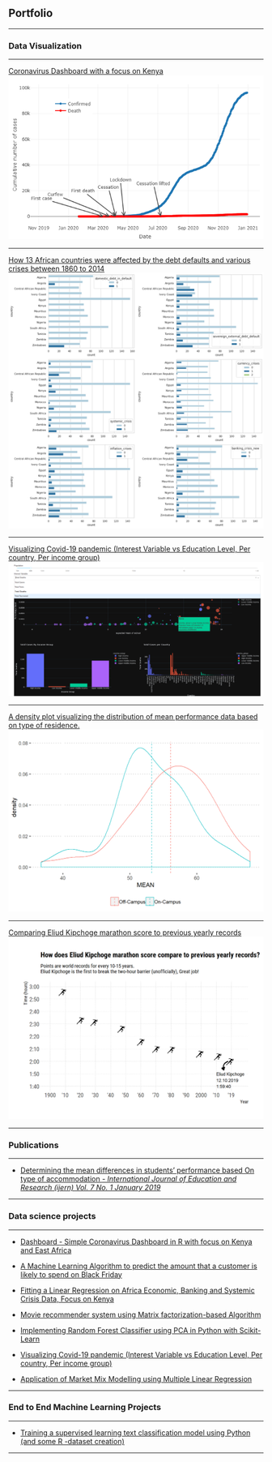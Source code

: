 ## Portfolio

---

### Data Visualization

---
[Coronavirus Dashboard with a focus on Kenya](https://rpubs.com/Gichere/709231)
<img src="images/newplot.png?raw=true"/>

---
[How 13 African countries were affected by the debt defaults and various crises between 1860 to 2014]()
<img src="images/cs.png?raw=true"/>

---
[Visualizing Covid-19 pandemic (Interest Variable vs Education Level, Per country, Per income group)]()
<img src="images/ash.png?raw=true"/>

---
[A density plot visualizing the distribution of mean performance data based on type of residence.]()
<img src="images/pr.png?raw=true"/>

---
[Comparing Eliud Kipchoge marathon score to previous yearly records](https://github.com/Gichere/visiualizing-kipchoge-new-record/)
<img src="images/kip.png?raw=true"/>

---

### Publications
---
- [Determining the mean differences in students’ performance based
On type of accommodation *- International Journal of Education and Research (ijern) Vol. 7 No. 1 January 2019*](http://www.ijern.com/journal/2019/January-2019/02.pdf/)

---
### Data science projects

---
- [Dashboard - Simple Coronavirus Dashboard in R with focus on Kenya and East Africa](https://rpubs.com/Gichere/709231)


- [A Machine Learning Algorithm to predict the amount that a customer is likely to spend on Black Friday](https://github.com/Gichere/machine-learning-linear-regression/blob/main/linear_regression_ML.ipynb/)


- [Fitting a Linear Regression on Africa Economic, Banking and Systemic Crisis Data, Focus on Kenya](https://github.com/Gichere/time_series_regression_model/blob/main/linear_regression_project.ipynb/)


- [Movie recommender system using Matrix factorization-based Algorithm](https://github.com/Gichere/movie-recommendation-system-using-matrix-factorization/blob/main/movie_recommender_system.ipynb/)


- [Implementing Random Forest Classifier using PCA in Python with Scikit-Learn](https://github.com/Gichere/random-forest-with-PCA/blob/main/PCA_with_Scikit_learn.ipynb/)

- [Visualizing Covid-19 pandemic (Interest Variable vs Education Level, Per country, Per income group)](https://github.com/Gichere/visualizing-covid19-worldwide/blob/main/visualizing_Covid_19_using_python.ipynb/)

- [Application of Market Mix Modelling using Multiple Linear Regression](https://github.com/Gichere/marketing-mixed-models-using-MLR/blob/main/README.md)

---

### End to End Machine Learning Projects

---
- [Training a supervised learning text classification model using Python (and some R -dataset creation)](http://example.com/)

---

